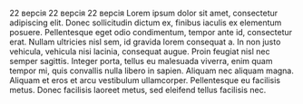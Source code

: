 22 версія 
22 версія
22 версія
Lorem ipsum dolor sit amet, consectetur adipiscing elit. Donec sollicitudin dictum ex, finibus iaculis ex elementum posuere. Pellentesque eget odio condimentum, tempor ante id, consectetur erat. Nullam ultricies nisl sem, id gravida lorem consequat a. In non justo vehicula, vehicula nisi lacinia, consequat augue. Proin feugiat nisl nec semper sagittis. Integer porta, tellus eu malesuada viverra, enim quam tempor mi, quis convallis nulla libero in sapien. Aliquam nec aliquam magna. Aliquam et eros et arcu vestibulum ullamcorper. Pellentesque eu facilisis metus. Donec facilisis laoreet metus, sed eleifend tellus facilisis nec.
